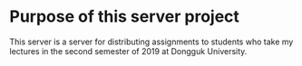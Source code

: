 # Purpose of this server project

This server is a server for distributing assignments to students 
who take my lectures in the second semester of 2019 at Dongguk University.

